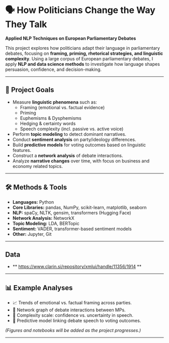 # 🗣️ How Politicians Change the Way They Talk
**Applied NLP Techniques on European Parliamentary Debates**

This project explores how politicians adapt their language in parliamentary debates, focusing on **framing, priming, rhetorical strategies, and linguistic complexity**. Using a large corpus of European parliamentary debates, I apply **NLP and data science methods** to investigate how language shapes persuasion, confidence, and decision-making.

---

## 🔹 Project Goals
- Measure **linguistic phenomena** such as:
  - Framing (emotional vs. factual evidence)
  - Priming
  - Euphemisms & Dysphemisms
  - Hedging & certainty words
  - Speech complexity (incl. passive vs. active voice)
- Perform **topic modeling** to detect dominant narratives.
- Conduct **sentiment analysis** on party/ideology differences.
- Build **predictive models** for voting outcomes based on linguistic features.
- Construct a **network analysis** of debate interactions.
- Analyze **narrative changes** over time, with focus on business and economy related topics.

---

## 🛠️ Methods & Tools
- **Languages:** Python  
- **Core Libraries:** pandas, NumPy, scikit-learn, matplotlib, seaborn  
- **NLP:** spaCy, NLTK, gensim, transformers (Hugging Face)  
- **Network Analysis:** NetworkX  
- **Topic Modeling:** LDA, BERTopic  
- **Sentiment:** VADER, transformer-based sentiment models  
- **Other:** Jupyter, Git  


---

## Data

- ** https://www.clarin.si/repository/xmlui/handle/11356/1914 **
---

## 📊 Example Analyses
- 📈 Trends of emotional vs. factual framing across parties.  
- 🔗 Network graph of debate interactions between MPs.  
- 🧮 Complexity scale: confidence vs. uncertainty in speech.  
- 🤖 Predictive model linking debate speech to voting outcomes.  

*(Figures and notebooks will be added as the project progresses.)*  

---
